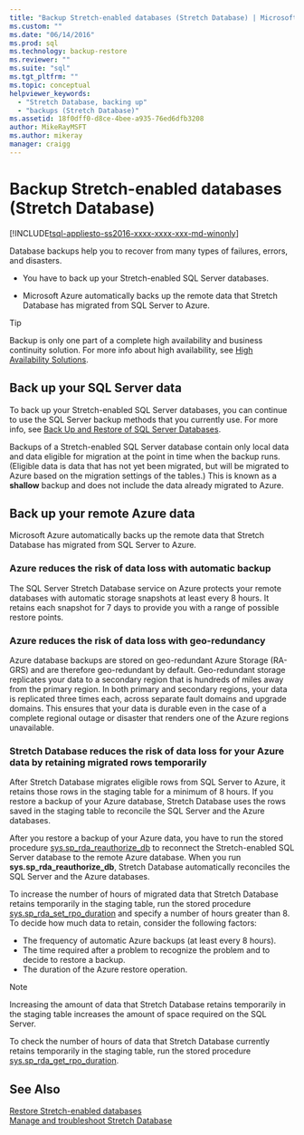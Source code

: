 ```yaml
---
title: "Backup Stretch-enabled databases (Stretch Database) | Microsoft Docs"
ms.custom: ""
ms.date: "06/14/2016"
ms.prod: sql
ms.technology: backup-restore
ms.reviewer: ""
ms.suite: "sql"
ms.tgt_pltfrm: ""
ms.topic: conceptual
helpviewer_keywords: 
  - "Stretch Database, backing up"
  - "backups (Stretch Database)"
ms.assetid: 18f0dff0-d8ce-4bee-a935-76ed6dfb3208
author: MikeRayMSFT
ms.author: mikeray
manager: craigg
---
```

# Backup Stretch-enabled databases (Stretch Database)
[!INCLUDE[tsql-appliesto-ss2016-xxxx-xxxx-xxx-md-winonly](../../includes/tsql-appliesto-ss2016-xxxx-xxxx-xxx-md-winonly.md)]


 Database backups help you to recover from many types of failures, errors, and disasters.  
  
 -   You have to back up your Stretch-enabled SQL Server databases.  
      
 -   Microsoft Azure automatically backs up the remote data that Stretch Database has migrated from SQL Server to Azure.  

> [!TIP]
> Backup is only one part of a complete high availability and business continuity solution. For more info about high availability, see [High Availability Solutions](../../sql-server/failover-clusters/high-availability-solutions-sql-server.md).
   
## Back up your SQL Server data  
  
To back up your Stretch-enabled SQL Server databases, you can continue to use the SQL Server backup methods that you currently use. For more info, see [Back Up and Restore of SQL Server Databases](../../relational-databases/backup-restore/back-up-and-restore-of-sql-server-databases.md).
  
 Backups of a Stretch-enabled SQL Server database contain only local data and data eligible for migration at the point in time when the backup runs. (Eligible data is data that has not yet been migrated, but will be migrated to Azure based on the migration settings of the tables.) This is known as a **shallow** backup and does not include the data already migrated to Azure.  
  
## Back up your remote Azure data   
  
Microsoft Azure automatically backs up the remote data that Stretch Database has migrated from SQL Server to Azure.    
### Azure reduces the risk of data loss with automatic backup  
The SQL Server Stretch Database service on Azure protects your remote databases with automatic storage snapshots at least every 8 hours. It retains each snapshot for 7 days to provide you with a range of possible restore points.  
  
### Azure reduces the risk of data loss with geo-redundancy  
Azure database backups are stored on geo-redundant Azure Storage (RA-GRS) and are therefore geo-redundant by default. Geo-redundant storage replicates your data to a secondary region that is hundreds of miles away from the primary region. In both primary and secondary regions, your data is replicated three times each, across separate fault domains and upgrade domains. This ensures that your data is durable even in the case of a complete regional outage or disaster that renders one of the Azure regions unavailable.

### <a name="stretchRPO"></a>Stretch Database reduces the risk of data loss for your Azure data by retaining migrated rows temporarily
After Stretch Database migrates eligible rows from SQL Server to Azure, it retains those rows in the staging table for a minimum of 8 hours. If you restore a backup of your Azure database, Stretch Database uses the rows saved in the staging table to reconcile the SQL Server and the Azure databases.

After you restore a backup of your Azure data, you have to run the stored procedure [sys.sp_rda_reauthorize_db](../../relational-databases/system-stored-procedures/sys-sp-rda-reauthorize-db-transact-sql.md) to reconnect the Stretch-enabled SQL Server database to the remote Azure database. When you run **sys.sp_rda_reauthorize_db**, Stretch Database automatically reconciles the SQL Server and the Azure databases.

To increase the number of hours of migrated data that Stretch Database retains temporarily in the staging table, run the stored procedure [sys.sp_rda_set_rpo_duration](../../relational-databases/system-stored-procedures/sys-sp-rda-set-rpo-duration-transact-sql.md) and specify a number of hours greater than 8. To decide how much data to retain, consider the following factors:
-   The frequency of automatic Azure backups (at least every 8 hours).
-   The time required after a problem to recognize the problem and to decide to restore a backup.
-   The duration of the Azure restore operation.

> [!NOTE]
> Increasing the amount of data that Stretch Database retains temporarily in the staging table increases the amount of space required on the SQL Server.

To check the number of hours of data that Stretch Database currently retains temporarily in the staging table, run the stored procedure [sys.sp_rda_get_rpo_duration](../../relational-databases/system-stored-procedures/sys-sp-rda-get-rpo-duration-transact-sql.md).

## See Also  
[Restore Stretch-enabled databases](../../sql-server/stretch-database/restore-stretch-enabled-databases-stretch-database.md)  
 [Manage and troubleshoot Stretch Database](../../sql-server/stretch-database/manage-and-troubleshoot-stretch-database.md)   
   
  
  
